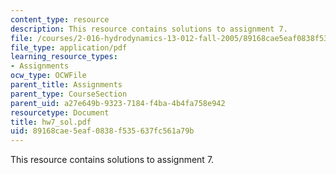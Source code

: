```yaml
---
content_type: resource
description: This resource contains solutions to assignment 7.
file: /courses/2-016-hydrodynamics-13-012-fall-2005/89168cae5eaf0838f535637fc561a79b_hw7_sol.pdf
file_type: application/pdf
learning_resource_types:
- Assignments
ocw_type: OCWFile
parent_title: Assignments
parent_type: CourseSection
parent_uid: a27e649b-9323-7184-f4ba-4b4fa758e942
resourcetype: Document
title: hw7_sol.pdf
uid: 89168cae-5eaf-0838-f535-637fc561a79b
---
```

This resource contains solutions to assignment 7.

